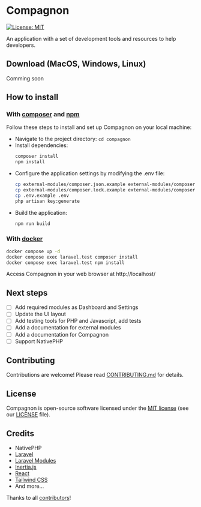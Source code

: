 # Compagnon

[![License: MIT](https://img.shields.io/badge/License-MIT-blue.svg)](https://opensource.org/licenses/MIT)

An application with a set of development tools and resources to help developers.

## Download (MacOS, Windows, Linux)

Comming soon

## How to install

### With [composer](https://getcomposer.org/) and [npm](https://www.npmjs.com/)
Follow these steps to install and set up Compagnon on your local machine:

- Navigate to the project directory: `cd compagnon`
- Install dependencies: 
    ```sh
    composer install
    npm install
  ```
- Configure the application settings by modifying the .env file:
  ```sh
  cp external-modules/composer.json.example external-modules/composer.json
  cp external-modules/composer.lock.example external-modules/composer.lock
  cp .env.example .env
  php artisan key:generate
  ```
- Build the application: 
    ```sh
    npm run build    
    ```

### With [docker](https://www.docker.com/)

```sh
docker compose up -d 
docker compose exec laravel.test composer install
docker compose exec laravel.test npm install
```

Access Compagnon in your web browser at http://localhost/

## Next steps

- [ ] Add required modules as Dashboard and Settings
- [ ] Update the UI layout
- [ ] Add testing tools for PHP and Javascript, add tests
- [ ] Add a documentation for external modules
- [ ] Add a documentation for Compagnon
- [ ] Support NativePHP

## Contributing

Contributions are welcome! Please read [CONTRIBUTING.md](CONTRIBUTING.md) for details.

## License

Compagnon is open-source software licensed under the [MIT license](https://opensource.org/licenses/MIT) (see our [LICENSE](LICENSE) file).

## Credits

- NativePHP
- [Laravel](https://laravel.com/)
- [Laravel Modules](https://docs.laravelmodules.com/)
- [Inertia.js](https://inertiajs.com/)
- [React](https://react.dev/)
- [Tailwind CSS](https://tailwindcss.com/)
- And more...

Thanks to all [contributors](https://github.com/DevCompanion/compagnon/graphs/contributors)!
